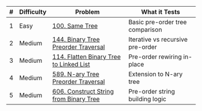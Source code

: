 | # | Difficulty | Problem                                                                                                      | What it Tests                    |
|---|------------|--------------------------------------------------------------------------------------------------------------|----------------------------------|
| 1 | Easy       | [100. Same Tree](https://leetcode.com/problems/same-tree/)                                                   | Basic pre-order tree comparison  |
| 2 | Medium     | [144. Binary Tree Preorder Traversal](https://leetcode.com/problems/binary-tree-preorder-traversal/)         | Iterative vs recursive pre-order |
| 3 | Medium     | [114. Flatten Binary Tree to Linked List](https://leetcode.com/problems/flatten-binary-tree-to-linked-list/) | Pre-order rewiring in-place      |
| 4 | Medium     | [589. N-ary Tree Preorder Traversal](https://leetcode.com/problems/n-ary-tree-preorder-traversal/)           | Extension to N-ary tree          |
| 5 | Medium     | [606. Construct String from Binary Tree](https://leetcode.com/problems/construct-string-from-binary-tree/)   | Pre-order string building logic  |
